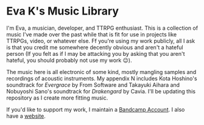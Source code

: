 # Eva K's Music Library

I'm Eva, a musician, developer, and TTRPG enthusiast. This is a collection of music I've made over the past while that is fit for use in projects like TTRPGs, video, or whatever else. Ff you're using my work publicly, all I ask is that you credit me somewhere decently obvious and aren't a hateful person (If you felt as if I may be attacking you by asking that you aren't hateful, you should probably not use my work 😉).

The music here is all electronic of some kind, mostly mangling samples and recordings of acoustic instruments. My appendix N includes Kota Hoshino's soundtrack for *Evergrace* by From Software and Takayuki Aihara and Nobuyoshi Sano's soundtrack for *Drakengard* by Cavia. I'll be updating this repository as I create more fitting music.

If you'd like to support my work, I maintain a [Bandcamp Account](https://eva-k.bandcamp.com/). I also have a [website](https://evakmusic.com/).
